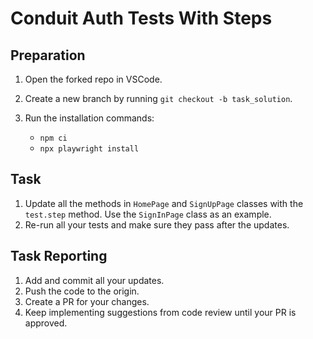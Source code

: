  # Conduit Auth Tests With Steps

## Preparation

1. Open the forked repo in VSCode.
2. Create a new branch by running `git checkout -b task_solution`.
3. Run the installation commands:

    - `npm ci`
    - `npx playwright install`

## Task

1. Update all the methods in `HomePage` and `SignUpPage` classes with the `test.step` method. Use the `SignInPage` class as an example.
2. Re-run all your tests and make sure they pass after the updates.

## Task Reporting

1. Add and commit all your updates.
2. Push the code to the origin.
3. Create a PR for your changes.
4. Keep implementing suggestions from code review until your PR is approved.

